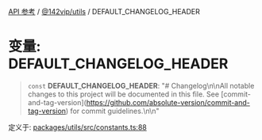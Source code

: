 [API 参考](../../../packages.md) / [@142vip/utils](../index.md) / DEFAULT\_CHANGELOG\_HEADER

# 变量: DEFAULT\_CHANGELOG\_HEADER

> `const` **DEFAULT\_CHANGELOG\_HEADER**: "# Changelog\n\nAll notable changes to this project will be documented in this file. See \[commit-and-tag-version\](https://github.com/absolute-version/commit-and-tag-version) for commit guidelines.\n\n"

定义于: [packages/utils/src/constants.ts:88](https://github.com/142vip/core-x/blob/293ce1057e8ca17514533d1e98d7acd05ef45b34/packages/utils/src/constants.ts#L88)
